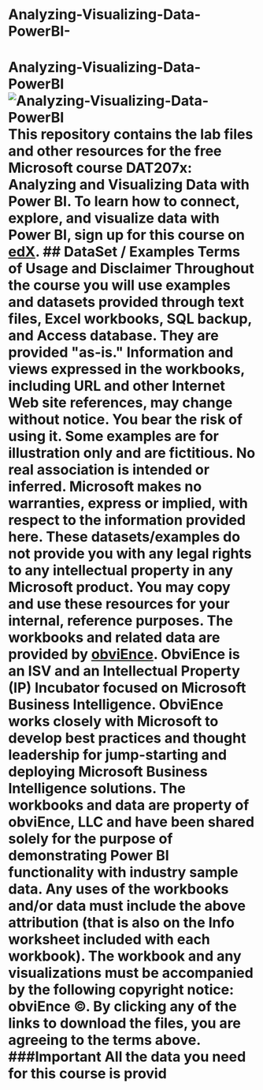 # Analyzing-Visualizing-Data-PowerBI-
# Analyzing-Visualizing-Data-PowerBI ![Analyzing-Visualizing-Data-PowerBI](https://www.edx.org/sites/default/files/course/image/promoted/dat207x-course_card_image11122015-378x225.png) This repository contains the lab files and other resources for the free Microsoft course DAT207x: Analyzing and Visualizing Data with Power BI. To learn how to connect, explore, and visualize data with Power BI, sign up for this course on [edX](https://www.edx.org/course/analyzing-visualizing-data-power-bi-microsoft-dat207x). ## DataSet / Examples Terms of Usage and Disclaimer Throughout the course you will use examples and datasets provided through text files, Excel workbooks, SQL backup, and Access database. They are provided "as-is." Information and views expressed in the workbooks, including URL and other Internet Web site references, may change without notice. You bear the risk of using it. Some examples are for illustration only and are fictitious. No real association is intended or inferred. Microsoft makes no warranties, express or implied, with respect to the information provided here. These datasets/examples do not provide you with any legal rights to any intellectual property in any Microsoft product. You may copy and use these resources for your internal, reference purposes. The workbooks and related data are provided by [obviEnce](www.obvience.com).  ObviEnce is an ISV and an Intellectual Property (IP) Incubator focused on Microsoft Business Intelligence. ObviEnce works closely with Microsoft to develop best practices and thought leadership for jump-starting and deploying Microsoft Business Intelligence solutions. The workbooks and data are property of obviEnce, LLC and have been shared solely for the purpose of demonstrating Power BI functionality with industry sample data.  Any uses of the workbooks and/or data must include the above attribution (that is also on the Info worksheet included with each workbook). The workbook and any visualizations must be accompanied by the following copyright notice: obviEnce ©. By clicking any of the links to download the files, you are agreeing to the terms above. ###Important All the data you need for this course is provid
